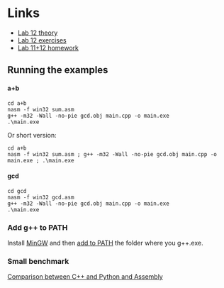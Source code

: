 # Links
- [Lab 12 theory](https://www.cs.ubbcluj.ro/~vancea/asc/en-lab12-teorie.php)
- [Lab 12 exercises](https://www.cs.ubbcluj.ro/~vancea/asc/en-lab12-exercitii.php)
- [Lab 11+12 homework](https://docs.google.com/spreadsheets/d/1lJjrBtxA8gJ3xqEYycmYH1hT-lp5giulONPYLN0Nrq0/edit?usp=sharing)

## Running the examples
#### a+b
```
cd a+b
nasm -f win32 sum.asm
g++ -m32 -Wall -no-pie gcd.obj main.cpp -o main.exe
.\main.exe
```
Or short version:
```
cd a+b
nasm -f win32 sum.asm ; g++ -m32 -Wall -no-pie gcd.obj main.cpp -o main.exe ; .\main.exe
```
#### gcd
```
cd gcd
nasm -f win32 gcd.asm
g++ -m32 -Wall -no-pie gcd.obj main.cpp -o main.exe
.\main.exe
```
### Add g++ to PATH
Install [MinGW](https://sourceforge.net/projects/mingw/) and then [add to PATH](https://www.architectryan.com/2018/03/17/add-to-the-path-on-windows-10/) the folder where you g++.exe.
### Small benchmark
[Comparison between C++ and Python and Assembly](https://www.youtube.com/watch?v=3PcIJKd1PKU)